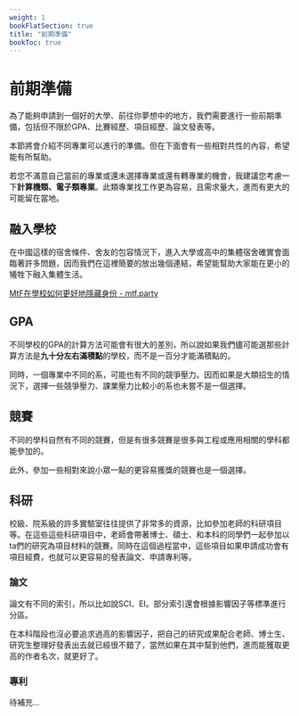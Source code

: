 ```yaml
---
weight: 1
bookFlatSection: true
title: "前期準備"
bookToc: true
---
```


# 前期準備

為了能夠申請到一個好的大學、前往你夢想中的地方，我們需要進行一些前期準備，包括但不限於GPA、比賽經歷、項目經歷、論文發表等。

本節將會介紹不同專業可以進行的準備。但在下面會有一些相對共性的內容，希望能有所幫助。

若您不滿意自己當前的專業或還未選擇專業或還有轉專業的機會，我建議您考慮一下**計算機類、電子類專業**。此類專業找工作更為容易，且需求量大，進而有更大的可能留在當地。

## 融入學校

在中國這樣的宿舍條件、舍友的包容情況下，進入大學或高中的集體宿舍確實會面臨著許多問題，因而我們在這裡簡要的放出幾個連結，希望能幫助大家能在更小的犧牲下融入集體生活。

[MtF在學校如何更好地隱藏身份 - mtf.party](https://mtf.party/2018/02/mtf%e5%9c%a8%e5%ad%a6%e6%a0%a1%e5%a6%82%e4%bd%95%e6%9b%b4%e5%a5%bd%e5%9c%b0%e9%9a%90%e8%97%8f%e8%ba%ab%e4%bb%bd/)

## GPA

不同學校的GPA的計算方法可能會有很大的差別，所以說如果我們儘可能選那些計算方法是**九十分左右滿積點**的學校，而不是一百分才能滿積點的。

同時，一個專業中不同的系，可能也有不同的競爭壓力。因而如果是大類招生的情況下，選擇一些競爭壓力、課業壓力比較小的系也未嘗不是一個選擇。

## 競賽

不同的學科自然有不同的競賽，但是有很多競賽是很多與工程或應用相關的學科都能參加的。

此外，參加一些相對來說小眾一點的更容易獲獎的競賽也是一個選擇。

## 科研

校級、院系級的許多實驗室往往提供了非常多的資源，比如參加老師的科研項目等。在這些這些科研項目中，老師會帶著博士、碩士、和本科的同學們一起參加以ta們的研究為項目材料的競賽。同時在這個過程當中，這些項目如果申請成功會有項目經費，也就可以更容易的發表論文、申請專利等。

### 論文

論文有不同的索引，所以比如說SCI、EI。部分索引還會根據影響因子等標準進行分區。

在本科階段也沒必要追求過高的影響因子，把自己的研究成果配合老師、博士生、研究生整理好發表出去就已經很不錯了，當然如果在其中幫到他們，進而能獲取更高的作者名次，就更好了。

### 專利

待補充...